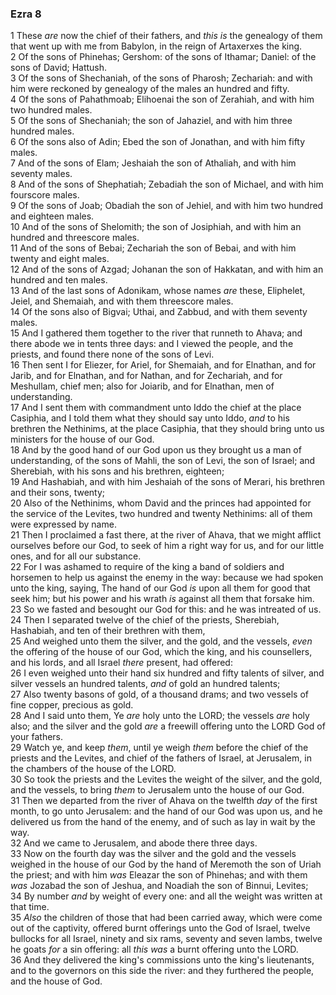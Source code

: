 ### Ezra 8

1 These *are* now the chief of their fathers, and *this is* the genealogy of them that went up with me from Babylon, in the reign of Artaxerxes the king.  
2 Of the sons of Phinehas; Gershom: of the sons of Ithamar; Daniel: of the sons of David; Hattush.  
3 Of the sons of Shechaniah, of the sons of Pharosh; Zechariah: and with him were reckoned by genealogy of the males an hundred and fifty.  
4 Of the sons of Pahathmoab; Elihoenai the son of Zerahiah, and with him two hundred males.  
5 Of the sons of Shechaniah; the son of Jahaziel, and with him three hundred males.  
6 Of the sons also of Adin; Ebed the son of Jonathan, and with him fifty males.  
7 And of the sons of Elam; Jeshaiah the son of Athaliah, and with him seventy males.  
8 And of the sons of Shephatiah; Zebadiah the son of Michael, and with him fourscore males.  
9 Of the sons of Joab; Obadiah the son of Jehiel, and with him two hundred and eighteen males.  
10 And of the sons of Shelomith; the son of Josiphiah, and with him an hundred and threescore males.  
11 And of the sons of Bebai; Zechariah the son of Bebai, and with him twenty and eight males.  
12 And of the sons of Azgad; Johanan the son of Hakkatan, and with him an hundred and ten males.  
13 And of the last sons of Adonikam, whose names *are* these, Eliphelet, Jeiel, and Shemaiah, and with them threescore males.  
14 Of the sons also of Bigvai; Uthai, and Zabbud, and with them seventy males.  
15 And I gathered them together to the river that runneth to Ahava; and there abode we in tents three days: and I viewed the people, and the priests, and found there none of the sons of Levi.  
16 Then sent I for Eliezer, for Ariel, for Shemaiah, and for Elnathan, and for Jarib, and for Elnathan, and for Nathan, and for Zechariah, and for Meshullam, chief men; also for Joiarib, and for Elnathan, men of understanding.  
17 And I sent them with commandment unto Iddo the chief at the place Casiphia, and I told them what they should say unto Iddo, *and* to his brethren the Nethinims, at the place Casiphia, that they should bring unto us ministers for the house of our God.  
18 And by the good hand of our God upon us they brought us a man of understanding, of the sons of Mahli, the son of Levi, the son of Israel; and Sherebiah, with his sons and his brethren, eighteen;  
19 And Hashabiah, and with him Jeshaiah of the sons of Merari, his brethren and their sons, twenty;  
20 Also of the Nethinims, whom David and the princes had appointed for the service of the Levites, two hundred and twenty Nethinims: all of them were expressed by name.  
21 Then I proclaimed a fast there, at the river of Ahava, that we might afflict ourselves before our God, to seek of him a right way for us, and for our little ones, and for all our substance.  
22 For I was ashamed to require of the king a band of soldiers and horsemen to help us against the enemy in the way: because we had spoken unto the king, saying, The hand of our God *is* upon all them for good that seek him; but his power and his wrath *is* against all them that forsake him.  
23 So we fasted and besought our God for this: and he was intreated of us.  
24 Then I separated twelve of the chief of the priests, Sherebiah, Hashabiah, and ten of their brethren with them,  
25 And weighed unto them the silver, and the gold, and the vessels, *even* the offering of the house of our God, which the king, and his counsellers, and his lords, and all Israel *there* present, had offered:  
26 I even weighed unto their hand six hundred and fifty talents of silver, and silver vessels an hundred talents, *and* of gold an hundred talents;  
27 Also twenty basons of gold, of a thousand drams; and two vessels of fine copper, precious as gold.  
28 And I said unto them, Ye *are* holy unto the LORD; the vessels *are* holy also; and the silver and the gold *are* a freewill offering unto the LORD God of your fathers.  
29 Watch ye, and keep *them*, until ye weigh *them* before the chief of the priests and the Levites, and chief of the fathers of Israel, at Jerusalem, in the chambers of the house of the LORD.  
30 So took the priests and the Levites the weight of the silver, and the gold, and the vessels, to bring *them* to Jerusalem unto the house of our God.  
31 Then we departed from the river of Ahava on the twelfth *day* of the first month, to go unto Jerusalem: and the hand of our God was upon us, and he delivered us from the hand of the enemy, and of such as lay in wait by the way.  
32 And we came to Jerusalem, and abode there three days.  
33 Now on the fourth day was the silver and the gold and the vessels weighed in the house of our God by the hand of Meremoth the son of Uriah the priest; and with him *was* Eleazar the son of Phinehas; and with them *was* Jozabad the son of Jeshua, and Noadiah the son of Binnui, Levites;  
34 By number *and* by weight of every one: and all the weight was written at that time.  
35 *Also* the children of those that had been carried away, which were come out of the captivity, offered burnt offerings unto the God of Israel, twelve bullocks for all Israel, ninety and six rams, seventy and seven lambs, twelve he goats *for* a sin offering: all *this was* a burnt offering unto the LORD.  
36 And they delivered the king's commissions unto the king's lieutenants, and to the governors on this side the river: and they furthered the people, and the house of God.  
